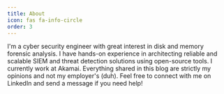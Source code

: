 ```yaml
---
title: About
icon: fas fa-info-circle
order: 3
---
```


I'm a cyber security engineer with great interest in disk and memory forensic analysis. I have hands-on experience in architecting reliable and scalable SIEM and threat detection solutions using open-source tools. I currently work at Akamai. Everything shared in this blog are strictly my opinions and not my employer's (duh). Feel free to connect with me on LinkedIn and send a message if you need help!
